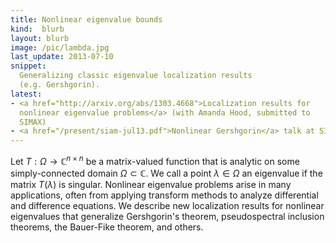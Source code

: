 ```yaml
---
title: Nonlinear eigenvalue bounds
kind:  blurb
layout: blurb
image: /pic/lambda.jpg
last_update: 2013-07-10
snippet:
  Generalizing classic eigenvalue localization results
  (e.g. Gershgorin).
latest:
- <a href="http://arxiv.org/abs/1303.4668">Localization results for
  nonlinear eigenvalue problems</a> (with Amanda Hood, submitted to
  SIMAX)
- <a href="/present/siam-jul13.pdf">Nonlinear Gershgorin</a> talk at SIAM AN 13
---
```


 Let $T : \Omega \rightarrow \mathbb{C}^{n \times n}$ be a matrix-valued
function that is analytic on some simply-connected domain $\Omega
\subset \mathbb{C}$.  We call a point $\lambda \in \Omega$ an eigenvalue if
the matrix $T(\lambda)$ is singular.  Nonlinear eigenvalue problems
arise in many applications, often from applying transform methods to
analyze differential and difference equations.  We describe new
localization results for nonlinear eigenvalues that generalize
Gershgorin's theorem, pseudospectral inclusion theorems, the
Bauer-Fike theorem, and others.
